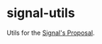 # signal-utils

Utils for the [Signal's Proposal](https://github.com/proposal-signals/proposal-signals).
